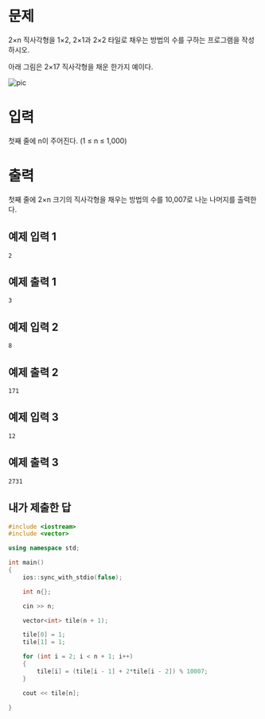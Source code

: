 문제
============
2×n 직사각형을 1×2, 2×1과 2×2 타일로 채우는 방법의 수를 구하는 프로그램을 작성하시오.

아래 그림은 2×17 직사각형을 채운 한가지 예이다.

![pic](https://www.acmicpc.net/upload/images/t2n2122.gif)

입력
===========
첫째 줄에 n이 주어진다. (1 ≤ n ≤ 1,000)

출력
==========
첫째 줄에 2×n 크기의 직사각형을 채우는 방법의 수를 10,007로 나눈 나머지를 출력한다.

예제 입력 1
-------------
```
2
```
예제 출력 1 
----------
```
3
```
예제 입력 2 
----------
```
8
```
예제 출력 2 
-----------
```
171
```
예제 입력 3 
-------------
```
12
```
예제 출력 3 
-----------
```
2731
```

내가 제출한 답
-------------
```cpp
#include <iostream>
#include <vector>

using namespace std;

int main()
{
	ios::sync_with_stdio(false);

	int n{};

	cin >> n;

	vector<int> tile(n + 1);

	tile[0] = 1;
	tile[1] = 1;

	for (int i = 2; i < n + 1; i++)
	{
		tile[i] = (tile[i - 1] + 2*tile[i - 2]) % 10007;
	}

	cout << tile[n];

}
```
